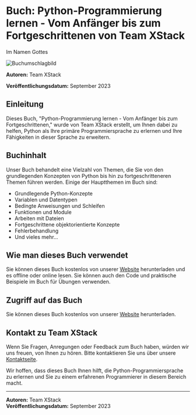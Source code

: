 # Buch: Python-Programmierung lernen - Vom Anfänger bis zum Fortgeschrittenen von Team XStack

Im Namen Gottes

![Buchumschlagbild](link_to_cover_image.jpg)

**Autoren:** Team XStack

**Veröffentlichungsdatum:** September 2023

## Einleitung

Dieses Buch, "Python-Programmierung lernen - Vom Anfänger bis zum Fortgeschrittenen," wurde von Team XStack erstellt, um Ihnen dabei zu helfen, Python als Ihre primäre Programmiersprache zu erlernen und Ihre Fähigkeiten in dieser Sprache zu erweitern.

## Buchinhalt

Unser Buch behandelt eine Vielzahl von Themen, die Sie von den grundlegenden Konzepten von Python bis hin zu fortgeschritteneren Themen führen werden. Einige der Hauptthemen im Buch sind:

- Grundlegende Python-Konzepte
- Variablen und Datentypen
- Bedingte Anweisungen und Schleifen
- Funktionen und Module
- Arbeiten mit Dateien
- Fortgeschrittene objektorientierte Konzepte
- Fehlerbehandlung
- Und vieles mehr...

## Wie man dieses Buch verwendet

Sie können dieses Buch kostenlos von unserer [Website](https://www.xstackbooks.com/python-tutorial) herunterladen und es offline oder online lesen. Sie können auch den Code und praktische Beispiele im Buch für Übungen verwenden.

## Zugriff auf das Buch

Sie können dieses Buch kostenlos von unserer [Website](https://www.xstackbooks.com/python-tutorial) herunterladen.

## Kontakt zu Team XStack

Wenn Sie Fragen, Anregungen oder Feedback zum Buch haben, würden wir uns freuen, von Ihnen zu hören. Bitte kontaktieren Sie uns über unsere [Kontaktseite](https://github.com/4xmen/Python_Learning/issues).

Wir hoffen, dass dieses Buch Ihnen hilft, die Python-Programmiersprache zu erlernen und Sie zu einem erfahrenen Programmierer in diesem Bereich macht.

---
**Autoren:** Team XStack  
**Veröffentlichungsdatum:** September 2023

